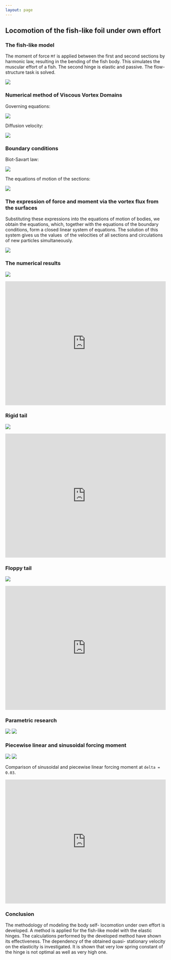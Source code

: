 ```yaml
---
layout: page
---
```


## Locomotion of the fish-like foil under own effort

### The fish-like model

The moment of force `Mf` is applied between the first and second
sections by harmonic law, resulting in the bending of the fish body.
This simulates the muscular effort of a fish. The second hinge is elastic
and passive. The flow-structure task is solved.

![]({{site.baseurl}}/images/a-1.png)

### Numerical method of Viscous Vortex Domains

Governing equations:

![]({{site.baseurl}}/images/a-2.png)

Diffusion velocity:

![]({{site.baseurl}}/images/a-3.png)

### Boundary conditions

Biot-Savart law:

![]({{site.baseurl}}/images/a-4.png)

The equations of motion of the sections:

![]({{site.baseurl}}/images/a-5.png)

### The expression of force and moment via the vortex flux from the surfaces

Substituting these expressions into the equations of motion of bodies,
we obtain the equations, which, together with the equations of the
boundary conditions, form a closed linear system of equations. The
solution of this system gives us the values ​ of the velocities of all
sections and circulations of new particles simultaneously.

![]({{site.baseurl}}/images/a-6.png)

### The numerical results

![]({{site.baseurl}}/images/a-7.png)

<!-- ![]({{site.baseurl}}/images/a-8.png) -->
<iframe width="100%" height="390" src="https://www.youtube.com/embed/aul8yfJHu5o" frameborder="0" allow="accelerometer; autoplay; encrypted-media; gyroscope; picture-in-picture" allowfullscreen></iframe>
<br/>

### Rigid tail

![]({{site.baseurl}}/images/a-9.png)

<iframe width="100%" height="390" src="https://www.youtube.com/embed/Tgguhu8G-PA" frameborder="0" allow="accelerometer; autoplay; encrypted-media; gyroscope; picture-in-picture" allowfullscreen></iframe>
<br/>

### Floppy tail

![]({{site.baseurl}}/images/a-10.png)

<iframe width="100%" height="390" src="https://www.youtube.com/embed/aZoNvn7rGjE" frameborder="0" allow="accelerometer; autoplay; encrypted-media; gyroscope; picture-in-picture" allowfullscreen></iframe>
<br/>

### Parametric research

![]({{site.baseurl}}/images/a-11.png)
![]({{site.baseurl}}/images/a-12.png)

### Piecewise linear and sinusoidal forcing moment

![]({{site.baseurl}}/images/lsin-1.png)
![]({{site.baseurl}}/images/lsin-2.png)

Comparison of sinusoidal and piecewise linear forcing moment at
`delta = 0.03`.

<iframe width="100%" height="390" src="https://www.youtube.com/embed/7xr_giqSfRc" frameborder="0" allow="accelerometer; autoplay; encrypted-media; gyroscope; picture-in-picture" allowfullscreen></iframe>

### Conclusion

The methodology of modeling the body self- locomotion under own effort
is developed. A method is applied for the fish-like model with the
elastic hinges. The calculations performed by the developed method have
shown its effectiveness. The dependency of the obtained quasi-
stationary velocity on the elasticity is investigated. It is shown that
very low spring constant of the hinge is not optimal as well as very
high one.
